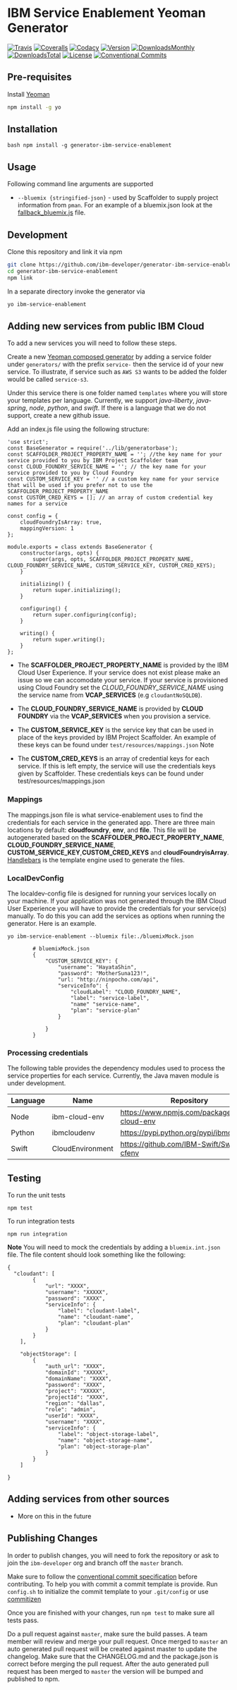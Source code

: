 # IBM Service Enablement Yeoman Generator

[![Travis][img-travis-master]][url-travis-master]
[![Coveralls][img-coveralls-master]][url-coveralls-master]
[![Codacy][img-codacy]][url-codacy]
[![Version][img-version]][url-npm]
[![DownloadsMonthly][img-npm-downloads-monthly]][url-npm]
[![DownloadsTotal][img-npm-downloads-total]][url-npm]
[![License][img-license]][url-npm]
[![Conventional Commits](https://img.shields.io/badge/Conventional%20Commits-1.0.0-yellow.svg)](https://conventionalcommits.org)

[img-bluemix-powered]: https://img.shields.io/badge/bluemix-powered-blue.svg
[url-bluemix]: http://bluemix.net
[url-npm]: https://www.npmjs.com/package/generator-ibm-service-enablement
[img-license]: https://img.shields.io/npm/l/generator-ibm-service-enablement.svg
[img-version]: https://img.shields.io/npm/v/generator-ibm-service-enablement.svg
[img-npm-downloads-monthly]: https://img.shields.io/npm/dm/generator-ibm-service-enablement.svg
[img-npm-downloads-total]: https://img.shields.io/npm/dt/generator-ibm-service-enablement.svg

[img-travis-master]: https://travis-ci.org/ibm-developer/generator-ibm-service-enablement.svg?branch=master
[url-travis-master]: https://travis-ci.org/ibm-developer/generator-ibm-service-enablement/branches

[img-coveralls-master]: https://coveralls.io/repos/github/ibm-developer/generator-ibm-service-enablement/badge.svg
[url-coveralls-master]: https://coveralls.io/github/ibm-developer/generator-ibm-service-enablement

[img-codacy]: https://api.codacy.com/project/badge/Grade/8d3d304fc8f54f1b914ef982f39e00ac?branch=master
[url-codacy]: https://www.codacy.com/app/ibm-developer/generator-ibm-service-enablement

## Pre-requisites

Install [Yeoman](http://yeoman.io)

```bash
npm install -g yo
```

## Installation

``bash
npm install -g generator-ibm-service-enablement
``

## Usage

Following command line arguments are supported
* `--bluemix {stringified-json}` -  used by Scaffolder to supply project information from `pman`. For an example of a bluemix.json look at the [fallback_bluemix.js](./generators/app/fallback_bluemix.js) file.

## Development

Clone this repository and link it via npm

```bash
git clone https://github.com/ibm-developer/generator-ibm-service-enablement
cd generator-ibm-service-enablement
npm link
```

In a separate directory invoke the generator via

```bash
yo ibm-service-enablement
```

## Adding new services from public IBM Cloud

To add a new services you will need to follow these steps.

Create a new [Yeoman composed generator](http://yeoman.io/authoring/composability.html) by adding a service folder under `generators/` with the prefix `service-` then the service id of your new service. To illustrate, if service such as `AWS S3` wants to be added the folder would be called `service-s3`.

Under this service there is one folder named `templates` where you will store your templates per language. Currently, we support *java-liberty*, *java-spring*, *node*, *python*, and *swift*. If there is a language that we do not support, create a new github issue.

Add an index.js file using the following structure:

```
'use strict';
const BaseGenerator = require('../lib/generatorbase');
const SCAFFOLDER_PROJECT_PROPERTY_NAME = ''; //the key name for your service provided to you by IBM Project Scaffolder team
const CLOUD_FOUNDRY_SERVICE_NAME = ''; // the key name for your service provided to you by Cloud Foundry
const CUSTOM_SERVICE_KEY = '' // a custom key name for your service that will be used if you prefer not to use the SCAFFOLDER_PROJECT_PROPERTY_NAME
const CUSTOM_CRED_KEYS = []; // an array of custom credential key names for a service

const config = {
	cloudFoundryIsArray: true,
	mappingVersion: 1
};

module.exports = class extends BaseGenerator {
	constructor(args, opts) {
		super(args, opts, SCAFFOLDER_PROJECT_PROPERTY_NAME, CLOUD_FOUNDRY_SERVICE_NAME, CUSTOM_SERVICE_KEY, CUSTOM_CRED_KEYS);
	}

	initializing() {
		return super.initializing();
	}

	configuring() {
		return super.configuring(config);
	}

	writing() {
		return super.writing();
	}
};
```

* The **SCAFFOLDER_PROJECT_PROPERTY_NAME** is provided by the IBM Cloud User Experience. If your service does not exist please make an issue
so we can accomodate your service. If your service is provisioned using Cloud Foundry set the *CLOUD_FOUNDRY_SERVICE_NAME* using the service name
from **VCAP_SERVICES** (e.g `cloudantNoSQLDB`).

* The **CLOUD_FOUNDRY_SERVICE_NAME** is provided by **CLOUD FOUNDRY** via the **VCAP_SERVICES** when you 
provision a service. 

* The **CUSTOM_SERVICE_KEY** is the service key that can be used in place of the keys provided by IBM Project Scaffolder. An example of these keys can be 
found under `test/resources/mappings.json` Note 

* The **CUSTOM_CRED_KEYS** is an array of credential keys for each service. If this is left empty, the service will use the credentials keys given by Scaffolder. 
These credentials keys can be found under test/resources/mappings.json

### Mappings

The mappings.json file is what service-enablement uses to find the credentials for each service in the generated app. 
There are three main locations by default: **cloudfoundry**, **env**, and **file**. 
This file will be autogenerated based on the **SCAFFOLDER_PROJECT_PROPERTY_NAME**, **CLOUD_FOUNDRY_SERVICE_NAME**, **CUSTOM_SERVICE_KEY**,**CUSTOM_CRED_KEYS** and **cloudFoundryisArray**.
[Handlebars](http://handlebarsjs.com/) is the template engine used to generate the files.

### LocalDevConfig

The localdev-config file is designed for running your services locally on your machine. If your application was not generated through the IBM Cloud User Experience you will have to provide 
the credentials for your service(s) manually. To do this you can add the services as options when running the generator. Here is an example.

`yo ibm-service-enablement --bluemix file:./bluemixMock.json`

```
		# bluemixMock.json
		{
			"CUSTOM_SERVICE_KEY": {
				"username": "HayataShin",
				"password": "MotherSuna123!",
				"url: "http://ninpocho.com/api",
				"serviceInfo": {
					"cloudLabel": "CLOUD_FOUNDRY_NAME",
					"label": "service-label",
					"name" "service-name",
					"plan": "service-plan"
				}

			}
		}
```


### Processing credentials

The following table provides the dependency modules used to process the service properties for each service. Currently, the Java maven module is under development.

| Language |       Name       |                  Repository                  |
|----------|------------------|----------------------------------------------|
| Node     | ibm-cloud-env    | https://www.npmjs.com/package/ibm-cloud-env  |
| Python   | ibmcloudenv      |  https://pypi.python.org/pypi/ibmcloudenv    |
| Swift    | CloudEnvironment | https://github.com/IBM-Swift/Swift-cfenv     |


## Testing

To run the unit tests

`npm test`

To run integration tests

`npm run integration`

**Note** You will need to mock the credentials by adding a `bluemix.int.json` file. The file content should look something like the following:

```
{
  "cloudant": [
		{
			"url": "XXXX",
			"username": "XXXXX",
			"password": "XXXX",
			"serviceInfo": {
				"label": "cloudant-label",
				"name": "cloudant-name",
				"plan": "cloudant-plan"
			}
		}
	],

	"objectStorage": [
		{
			"auth_url": "XXXX",
			"domainId": "XXXXX",
			"domainName": "XXXX",
			"password": "XXXX",
			"project": "XXXXX",
			"projectId": "XXXX",
			"region": "dallas",
			"role": "admin",
			"userId": "XXXX",
			"username": "XXXX",
			"serviceInfo": {
				"label": "object-storage-label",
				"name": "object-storage-name",
				"plan": "object-storage-plan"
			}
		}
	]

}
```

## Adding services from other sources

* More on this in the future

## Publishing Changes

In order to publish changes, you will need to fork the repository or ask to join the `ibm-developer` org and branch off the `master` branch.

Make sure to follow the [conventional commit specification](https://conventionalcommits.org/) before contributing. To help you with commit a commit template is provide. Run `config.sh` to initialize the commit template to your `.git/config` or use [commitizen](https://www.npmjs.com/package/commitizen)

Once you are finished with your changes, run `npm test` to make sure all tests pass.

Do a pull request against `master`, make sure the build passes. A team member will review and merge your pull request.
Once merged to `master` an auto generated pull request will be created against master to update the changelog. Make sure that the CHANGELOG.md and the package.json is correct before merging the pull request. After the auto generated pull request has been merged to `master` the version will be bumped and published to npm.
